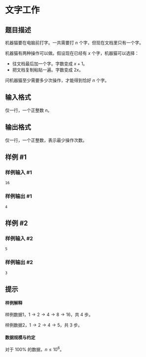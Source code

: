 # 文字工作

## 题目描述

机器猫要在电脑前打字。一共需要打 $n$ 个字，但现在文档里只有一个字。

机器猫有两种操作可以做。假设现在已经有 $x$ 个字，机器猫可以选择：

- 往文档最后加一个字。字数变成 $x+1$。
- 把文档复制粘贴一遍。字数变成 $2x$。

问机器猫至少需要多少次操作，才能得到恰好 $n$ 个字。

## 输入格式

仅一行，一个正整数 $n$。

## 输出格式

仅一行，一个正整数，表示最少操作次数。

## 样例 #1

### 样例输入 #1
```
16
```

### 样例输出 #1

```
4
```

## 样例 #2

### 样例输入 #2
```
5
```

### 样例输出 #2

```
3
```

## 提示

#### 样例解释

样例数据1，$1\to 2\to 4\to8\to 16$，共 4 步。

样例数据2，$1\to 2\to 4\to 5$，共 3 步。

#### 数据规模与约定

对于 $100\%$ 的数据，$n\leq 10^6$。
